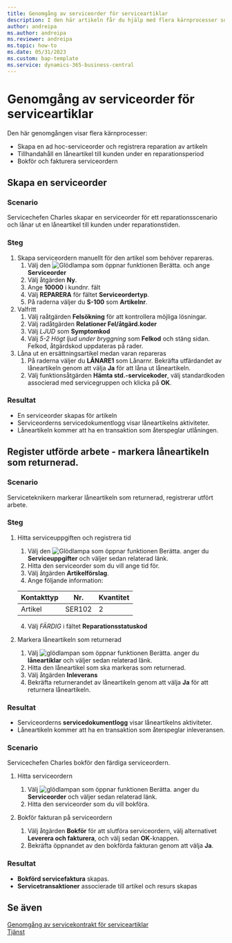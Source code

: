 ```yaml
---
title: Genomgång av serviceorder för serviceartiklar
description: I den här artikeln får du hjälp med flera kärnprocesser som omfattar serviceorder och artiklar.
author: andreipa
ms.author: andreipa
ms.reviewer: andreipa
ms.topic: how-to
ms.date: 05/31/2023
ms.custom: bap-template
ms.service: dynamics-365-business-central
---
```


# Genomgång av serviceorder för serviceartiklar

Den här genomgången visar flera kärnprocesser:

- Skapa en ad hoc-serviceorder och registrera reparation av artikeln
- Tillhandahåll en låneartikel till kunden under en reparationsperiod
- Bokför och fakturera serviceordern
    
## Skapa en serviceorder

### Scenario  

Servicechefen Charles skapar en serviceorder för ett reparationsscenario och lånar ut en låneartikel till kunden under reparationstiden.

### Steg

1. Skapa serviceordern manuellt för den artikel som behöver repareras.
   1. Välj den ![Glödlampa som öppnar funktionen Berätta.](../../media/ui-search/search_small.png "Berätta för mig vad du vill göra") och ange **Serviceorder**
   2. Välj åtgärden **Ny**.
   3. Ange **10000** i kundnr. fält
   4. Välj **REPARERA** för fältet **Serviceordertyp**.
   5. På raderna väljer du **S-100** som **Artikelnr**.
2. Valfritt
   1. Välj raåtgärden **Felsökning** för att kontrollera möjliga lösningar.
   2. Välj radåtgärden **Relationer Fel/åtgärd.koder**
   3. Välj *LJUD* som **Symptomkod**
   4. Välj *5-2 Högt ljud under bryggning* som **Felkod** och stäng sidan. Felkod, åtgärdskod uppdateras på rader.
3. Låna ut en ersättningsartikel medan varan repareras
   1. På raderna väljer du **LÅNARE1** som Lånarnr. Bekräfta utfärdandet av låneartikeln genom att välja **Ja** för att låna ut låneartikeln. 
   2. Välj funktionsåtgärden **Hämta std.-servicekoder**, välj standardkoden associerad med servicegruppen och klicka på **OK**.
   
### Resultat

- En serviceorder skapas för artikeln
- Serviceorderns servicedokumentlogg visar låneartikelns aktiviteter.
- Låneartikeln kommer att ha en transaktion som återspeglar utlåningen.
   

## Register utförde arbete - markera låneartikeln som returnerad.

### Scenario  

Serviceteknikern markerar låneartikeln som returnerad, registrerar utfört arbete.

### Steg

1. Hitta serviceuppgiften och registrera tid 
   1. Välj den ![Glödlampa som öppnar funktionen Berätta.](../../media/ui-search/search_small.png "Berätta för mig vad du vill göra") anger du **Serviceuppgifter** och väljer sedan relaterad länk.
   2. Hitta den serviceorder som du vill ange tid för.
   3. Välj åtgärden **Artikelförslag**.
   4. Ange följande information:

    |Kontakttyp|Nr.|Kvantitet|
    |----|---|--------|  
    |Artikel|SER102|2|

   4. Välj *FÄRDIG* i fältet **Reparationsstatuskod**
    
2. Markera låneartikeln som returnerad
   1. Välj ![glödlampan som öppnar funktionen Berätta.](../../media/ui-search/search_small.png "Berätta för mig vad du vill göra") anger du **låneartiklar** och väljer sedan relaterad länk.
   2. Hitta den låneartikel som ska markeras som returnerad.
   3. Välj åtgärden **Inleverans** 
   4. Bekräfta returnerandet av låneartikeln genom att välja **Ja** för att returnera låneartikeln.
      
### Resultat

- Serviceorderns **servicedokumentlogg** visar låneartikelns aktiviteter.
- Låneartikeln kommer att ha en transaktion som återspeglar inleveransen.


### Scenario  

Servicechefen Charles bokför den färdiga serviceordern.

1. Hitta serviceordern 
   1. Välj ![glödlampan som öppnar funktionen Berätta.](../../media/ui-search/search_small.png "Berätta vad du vill göra") anger du **Serviceorder** och väljer sedan relaterad länk.
   2. Hitta den serviceorder som du vill bokföra.

2. Bokför fakturan på serviceordern
   1. Välj åtgärden **Bokför** för att slutföra serviceordern, välj alternativet **Leverera och fakturera**, och välj sedan **OK**-knappen.
   2. Bekräfta öppnandet av den bokförda fakturan genom att välja **Ja**. 
### Resultat

- **Bokförd servicefaktura** skapas.
- **Servicetransaktioner** associerade till artikel och resurs skapas

## Se även
[Genomgång av servicekontrakt för serviceartiklar](service-contract-flow.md)  
[Tjänst](../../service-service.md)
